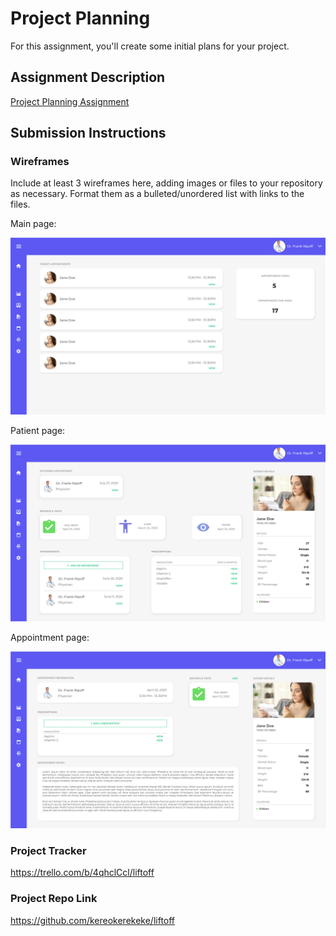 # Project Planning
For this assignment, you'll create some initial plans for your project.

## Assignment Description
[Project Planning Assignment](https://education.launchcode.org/liftoff/modules/assignments/project-planning)

## Submission Instructions

### Wireframes

Include at least 3 wireframes here, adding images or files to your repository as necessary. Format them as a bulleted/unordered list with links to the files.

Main page:

![alt text](https://github.com/kereokerekeke/liftoff-assignments/blob/master/P3-Project_Planning/Main.png)

Patient page:

![alt text](https://github.com/kereokerekeke/liftoff-assignments/blob/master/P3-Project_Planning/Patient.png)

Appointment page:

![alt text](https://github.com/kereokerekeke/liftoff-assignments/blob/master/P3-Project_Planning/Appointment.png)

### Project Tracker

https://trello.com/b/4qhclCcl/liftoff

### Project Repo Link

https://github.com/kereokerekeke/liftoff
